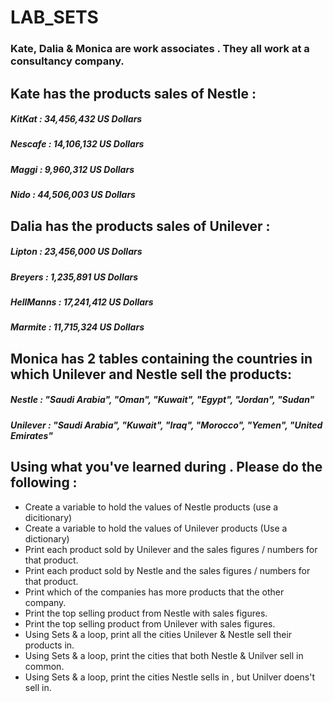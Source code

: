 # LAB_SETS

### Kate, Dalia & Monica are work associates . They all work at a consultancy company.

## Kate has the products sales of Nestle :

##### KitKat : 34,456,432 US Dollars
##### Nescafe : 14,106,132 US Dollars
##### Maggi : 9,960,312 US Dollars
##### Nido : 44,506,003 US Dollars

      

## Dalia has the products sales of Unilever :

##### Lipton : 23,456,000 US Dollars
##### Breyers : 1,235,891 US Dollars
##### HellManns : 17,241,412 US Dollars
##### Marmite : 11,715,324 US Dollars
      

## Monica has 2 tables containing the countries in which Unilever and Nestle sell the products:
##### Nestle : "Saudi Arabia", "Oman", "Kuwait", "Egypt", "Jordan", "Sudan"
##### Unilever : "Saudi Arabia", "Kuwait", "Iraq", "Morocco", "Yemen", "United Emirates"


## Using what you've learned during . Please do the following :
- Create a variable to hold the values of Nestle products (use a dicitionary)
- Create a variable to hold the values of Unilever products (Use a dictionary)
- Print each product sold by Unilever and the sales figures / numbers  for that product.
- Print each product sold by Nestle and the sales figures / numbers  for that product.
- Print which of the companies has more products that the other company.
- Print the top selling product from Nestle with sales figures.
- Print the top selling product from Unilever with sales figures.
- Using Sets & a loop, print all the cities Unilever & Nestle sell their products in.
- Using Sets & a loop, print the cities that both Nestle & Unilver sell in common.
- Using Sets & a loop, print the cities Nestle sells in , but Unilver doens't sell in.



